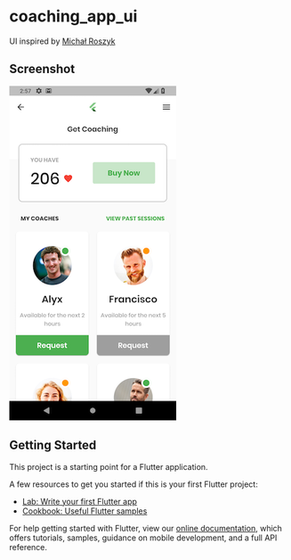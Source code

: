 # coaching_app_ui

UI inspired by [Michał Roszyk](https://dribbble.com/shots/4486758-Relationship-Coaching-App/attachments/1017305)

## Screenshot
![Coaching App UI](../Screenshots/coaching_app.png)

## Getting Started

This project is a starting point for a Flutter application.

A few resources to get you started if this is your first Flutter project:

- [Lab: Write your first Flutter app](https://flutter.io/docs/get-started/codelab)
- [Cookbook: Useful Flutter samples](https://flutter.io/docs/cookbook)

For help getting started with Flutter, view our 
[online documentation](https://flutter.io/docs), which offers tutorials, 
samples, guidance on mobile development, and a full API reference.
